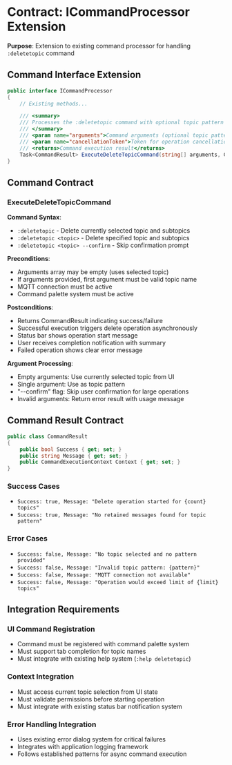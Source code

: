 # Contract: ICommandProcessor Extension

**Purpose**: Extension to existing command processor for handling `:deletetopic` command

## Command Interface Extension

```csharp
public interface ICommandProcessor
{
    // Existing methods...

    /// <summary>
    /// Processes the :deletetopic command with optional topic pattern
    /// </summary>
    /// <param name="arguments">Command arguments (optional topic pattern)</param>
    /// <param name="cancellationToken">Token for operation cancellation</param>
    /// <returns>Command execution result</returns>
    Task<CommandResult> ExecuteDeleteTopicCommand(string[] arguments, CancellationToken cancellationToken = default);
}
```

## Command Contract

### ExecuteDeleteTopicCommand
**Command Syntax**:
- `:deletetopic` - Delete currently selected topic and subtopics
- `:deletetopic <topic>` - Delete specified topic and subtopics
- `:deletetopic <topic> --confirm` - Skip confirmation prompt

**Preconditions**:
- Arguments array may be empty (uses selected topic)
- If arguments provided, first argument must be valid topic name
- MQTT connection must be active
- Command palette system must be active

**Postconditions**:
- Returns CommandResult indicating success/failure
- Successful execution triggers delete operation asynchronously
- Status bar shows operation start message
- User receives completion notification with summary
- Failed operation shows clear error message

**Argument Processing**:
- Empty arguments: Use currently selected topic from UI
- Single argument: Use as topic pattern
- "--confirm" flag: Skip user confirmation for large operations
- Invalid arguments: Return error result with usage message

## Command Result Contract

```csharp
public class CommandResult
{
    public bool Success { get; set; }
    public string Message { get; set; }
    public CommandExecutionContext Context { get; set; }
}
```

### Success Cases
- `Success: true, Message: "Delete operation started for {count} topics"`
- `Success: true, Message: "No retained messages found for topic pattern"`

### Error Cases
- `Success: false, Message: "No topic selected and no pattern provided"`
- `Success: false, Message: "Invalid topic pattern: {pattern}"`
- `Success: false, Message: "MQTT connection not available"`
- `Success: false, Message: "Operation would exceed limit of {limit} topics"`

## Integration Requirements

### UI Command Registration
- Command must be registered with command palette system
- Must support tab completion for topic names
- Must integrate with existing help system (`:help deletetopic`)

### Context Integration
- Must access current topic selection from UI state
- Must validate permissions before starting operation
- Must integrate with existing status bar notification system

### Error Handling Integration
- Uses existing error dialog system for critical failures
- Integrates with application logging framework
- Follows established patterns for async command execution